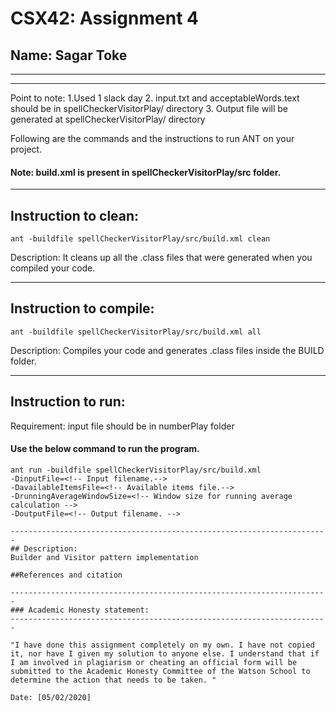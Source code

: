 # CSX42: Assignment 4
## Name: Sagar Toke

-----------------------------------------------------------------------
-----------------------------------------------------------------------
Point to note:
1.Used 1 slack day
2. input.txt and acceptableWords.text should be in spellCheckerVisitorPlay/ directory 
3. Output file will be generated at spellCheckerVisitorPlay/ directory 

Following are the commands and the instructions to run ANT on your project.
#### Note: build.xml is present in spellCheckerVisitorPlay/src folder.

-----------------------------------------------------------------------
## Instruction to clean:

```commandline
ant -buildfile spellCheckerVisitorPlay/src/build.xml clean
```

Description: It cleans up all the .class files that were generated when you
compiled your code.

-----------------------------------------------------------------------
## Instruction to compile:

```commandline
ant -buildfile spellCheckerVisitorPlay/src/build.xml all
```

Description: Compiles your code and generates .class files inside the BUILD folder.

-----------------------------------------------------------------------
## Instruction to run:

Requirement: input file should be in numberPlay folder
#### Use the below command to run the program.

```commandline
ant run -buildfile spellCheckerVisitorPlay/src/build.xml  
-DinputFile=<!-- Input filename.--> 
-DavailableItemsFile=<!-- Available items file.-->
-DrunningAverageWindowSize=<!-- Window size for running average calculation -->
-DoutputFile=<!-- Output filename. -->

-----------------------------------------------------------------------
## Description:
Builder and Visitor pattern implementation

##References and citation

-----------------------------------------------------------------------
### Academic Honesty statement:
-----------------------------------------------------------------------

"I have done this assignment completely on my own. I have not copied
it, nor have I given my solution to anyone else. I understand that if
I am involved in plagiarism or cheating an official form will be
submitted to the Academic Honesty Committee of the Watson School to
determine the action that needs to be taken. "

Date: [05/02/2020]


